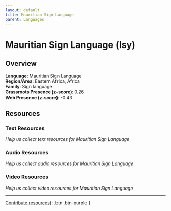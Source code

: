 ```yaml
---
layout: default
title: Mauritian Sign Language
parent: Languages
---
```


# Mauritian Sign Language (lsy)

## Overview

**Language**: Mauritian Sign Language  
**Region/Area**: Eastern Africa, Africa  
**Family**: Sign language  
**Grassroots Presence (z-score)**: 0.26  
**Web Presence (z-score)**: -0.43  

## Resources

### Text Resources
*Help us collect text resources for Mauritian Sign Language*

### Audio Resources
*Help us collect audio resources for Mauritian Sign Language*

### Video Resources
*Help us collect video resources for Mauritian Sign Language*

---

[Contribute resources](https://forms.office.com/e/1SfLJx3u1r){: .btn .btn-purple }
